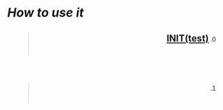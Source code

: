 # ***How to use it***

<div dir=rtl>

00. > ## <a href="ShahrokhClass\INIT">INIT(test)</a><br><br>
<br>

1. > ## <a href=""></a><br><br>
<br>


</div>